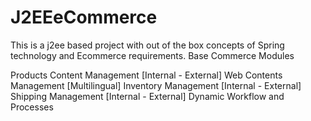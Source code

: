 # J2EEeCommerce
This is a j2ee based project with out of the box concepts of Spring technology and Ecommerce requirements.
Base Commerce Modules

Products Content Management [Internal - External]
Web Contents Management [Multilingual]
Inventory Management [Internal - External]
Shipping Management [Internal - External]
Dynamic Workflow and Processes
